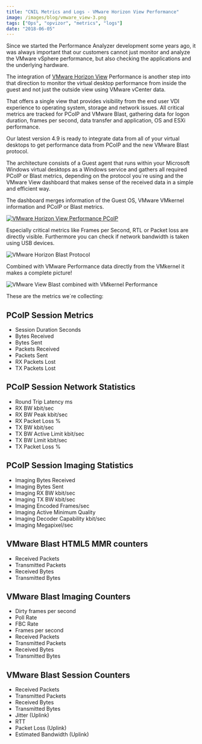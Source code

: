 ```yaml
---
title: "CNIL Metrics and Logs - VMware Horizon View Performance"
image: /images/blog/vmware_view-3.png
tags: ["Ops", "opvizor", "metrics", "logs"]
date: "2018-06-05"
---
```


Since we started the Performance Analyzer development some years ago, it was always important that our customers cannot just monitor and analyze the VMware vSphere performance, but also checking the applications and the underlying hardware.

The integration of [VMware Horizon View](https://www.vmware.com/products/horizon.html) Performance is another step into that direction to monitor the virtual desktop performance from inside the guest and not just the outside view using VMware vCenter data.

That offers a single view that provides visibility from the end user VDI experience to operating system, storage and network issues. All critical metrics are tracked for PCoIP and VMware Blast, gathering data for logon duration, frames per second, data transfer and application, OS and ESXi performance.

Our latest version 4.9 is ready to integrate data from all of your virtual desktops to get performance data from PCoIP and the new VMware Blast protocol.

The architecture consists of a Guest agent that runs within your Microsoft Windows virtual desktops as a Windows service and gathers all required PCoIP or Blast metrics, depending on the protocol you´re using and the VMware View dashboard that makes sense of the received data in a simple and efficient way.

The dashboard merges information of the Guest OS, VMware VMkernel information and PCoIP or Blast metrics.

[![VMware Horizon View Performance PCoIP](/images/blog/vmware_view-3.png)](https://try.opvizor.com/perfanalyzer)

Especially critical metrics like Frames per Second, RTL or Packet loss are directly visible. Furthermore you can check if network bandwidth is taken using USB devices.

![VMware Horizon Blast Protocol](/images/blog/blast-1.png)

Combined with VMware Performance data directly from the VMkernel it makes a complete picture!

![VMware View Blast combined with VMkernel Performance](/images/blog/vmview_blast_v2_sm.png)

These are the metrics we´re collecting:

## PCoIP Session Metrics

- Session Duration Seconds
- Bytes Received
- Bytes Sent
- Packets Received
- Packets Sent
- RX Packets Lost
- TX Packets Lost

## PCoIP Session Network Statistics

- Round Trip Latency ms
- RX BW kbit/sec
- RX BW Peak kbit/sec
- RX Packet Loss %
- TX BW kbit/sec
- TX BW Active Limit kbit/sec
- TX BW Limit kbit/sec
- TX Packet Loss %

## PCoIP Session Imaging Statistics

- Imaging Bytes Received
- Imaging Bytes Sent
- Imaging RX BW kbit/sec
- Imaging TX BW kbit/sec
- Imaging Encoded Frames/sec
- Imaging Active Minimum Quality
- Imaging Decoder Capability kbit/sec
- Imaging Megapixel/sec

## VMware Blast HTML5 MMR counters

- Received Packets
- Transmitted Packets
- Received Bytes
- Transmitted Bytes

## VMware Blast Imaging Counters

- Dirty frames per second
- Poll Rate
- FBC Rate
- Frames per second
- Received Packets
- Transmitted Packets
- Received Bytes
- Transmitted Bytes

## VMware Blast Session Counters

- Received Packets
- Transmitted Packets
- Received Bytes
- Transmitted Bytes
- Jitter (Uplink)
- RTT
- Packet Loss (Uplink)
- Estimated Bandwidth (Uplink)
